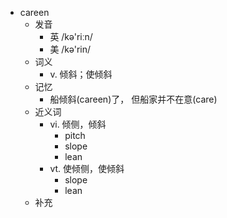 - careen
  - 发音
    - 英 /kə'riːn/
    - 美 /kə'rin/
  - 词义
    - v. 倾斜；使倾斜
  - 记忆
    - 船倾斜(careen)了， 但船家并不在意(care)
  - 近义词
    - vi. 倾侧，倾斜
      - pitch
      - slope
      - lean
    - vt. 使倾侧，使倾斜
      - slope
      - lean
  - 补充